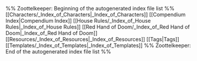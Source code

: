 %% Zoottelkeeper: Beginning of the autogenerated index file list  %%
 [[Characters/_Index_of_Characters|_Index_of_Characters]]
 [[Compendium Index|Compendium Index]]
 [[House Rules/_Index_of_House Rules|_Index_of_House Rules]]
 [[Red Hand of Doom/_Index_of_Red Hand of Doom|_Index_of_Red Hand of Doom]]
 [[Resources/_Index_of_Resources|_Index_of_Resources]]
 [[Tags|Tags]]
 [[Templates/_Index_of_Templates|_Index_of_Templates]]
%% Zoottelkeeper: End of the autogenerated index file list  %%
